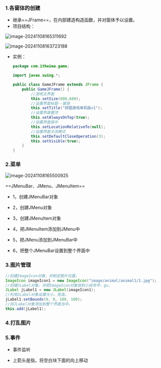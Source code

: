 ### 1.各窗体的创建

- 继承==JFrame==，在内部建造构造函数，并对窗体予以设置。
- 项目结构：

![image-20241108165311692](https://gitee.com/ppedmo/pic-go/raw/master/img/202411081653761.png)

![image-20241108163723188](https://gitee.com/ppedmo/pic-go/raw/master/img/202411081637322.png)

- 实例：

  ```JAVA
  package com.itheima.game;
  
  import javax.swing.*;
  
  public class GameJFrame extends JFrame {
      public GameJFrame() {
          //游戏主界面
          this.setSize(600,680);
          //设置界面标题--窗体
          this.setTitle("拼图游戏单机版v1");
          //设置界面置顶
          this.setAlwaysOnTop(true);
          //设置界面居中
          this.setLocationRelativeTo(null);
          //设置界面关闭模式
          this.setDefaultCloseOperation(3);
          this.setVisible(true);
      }
  }
  
  ```

  

### 2.菜单

![image-20241108165500925](https://gitee.com/ppedmo/pic-go/raw/master/img/202411081655007.png)

==JMenuBar、JMenu、JMenuItem==

- 1，创建JMenuBar对象
- 2，创建JMenu对象

- 3，创建JMenuItem对象

- 4，把JMenuItem添加到JMenu中

- 5，把JMenu添加到JMenuBar中
- 6，把整个JMenuBar设置到整个界面中

### 3.图片管理

```java
//创建ImageIcon对象，并制定图片位置。
ImageIcon imageIcon1 = new ImageIcon("image/animal/animal1/1.jpg");
//创建JLabel对象，并把ImageIcon对象放到小括号中，gu。
JLabel jLabel1 = new JLabel(imageIcon1);
//利用JLabel对象设置大小，宽高。
jLabel1.setBounds(0, 0, 100, 100);
//将JLabel对象添加到整个界面当中。
this.add(jLabel1);
```

### 4.打乱图片



### 5.事件

- 事件监听

- 上箭头是指，将空白块下面的向上移动